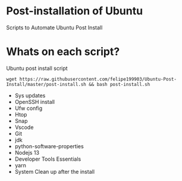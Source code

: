 # Post-installation of Ubuntu

Scripts to Automate Ubuntu Post Install

# Whats on each script?
Ubuntu post install script
```
wget https://raw.githubusercontent.com/felipe199903/Ubuntu-Post-Install/master/post-install.sh && bash post-install.sh
```
- Sys updates 
- OpenSSH install
- Ufw config
- Htop
- Snap
- Vscode
- Git
- jdk
- python-software-properties
- Nodejs 13
- Developer Tools Essentials
- yarn
- System Clean up after the install